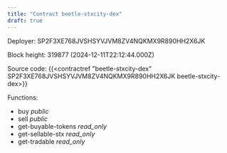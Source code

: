 ```yaml
---
title: "Contract beetle-stxcity-dex"
draft: true
---
```

Deployer: SP2F3XE768JVSHSYVJVM8ZV4NQKMX9R890HH2X6JK


 



Block height: 319877 (2024-12-11T22:12:44.000Z)

Source code: {{<contractref "beetle-stxcity-dex" SP2F3XE768JVSHSYVJVM8ZV4NQKMX9R890HH2X6JK beetle-stxcity-dex>}}

Functions:

* buy _public_
* sell _public_
* get-buyable-tokens _read_only_
* get-sellable-stx _read_only_
* get-tradable _read_only_
